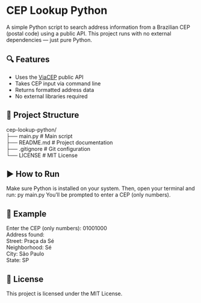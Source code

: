 # CEP Lookup Python
A simple Python script to search address information from a Brazilian CEP (postal code) using a public API. This project runs with no external dependencies — just pure Python.
## 🔍 Features
- Uses the [ViaCEP](https://viacep.com.br/) public API  
- Takes CEP input via command line  
- Returns formatted address data  
- No external libraries required
## 📁 Project Structure
cep-lookup-python/  
├── main.py           # Main script  
├── README.md         # Project documentation  
├── .gitignore        # Git configuration  
└── LICENSE           # MIT License
## ▶️ How to Run
Make sure Python is installed on your system. Then, open your terminal and run:
py main.py
You’ll be prompted to enter a CEP (only numbers).
## 📌 Example
Enter the CEP (only numbers): 01001000  
Address found:  
Street: Praça da Sé  
Neighborhood: Sé  
City: São Paulo  
State: SP
## 🤝 License
This project is licensed under the MIT License.
